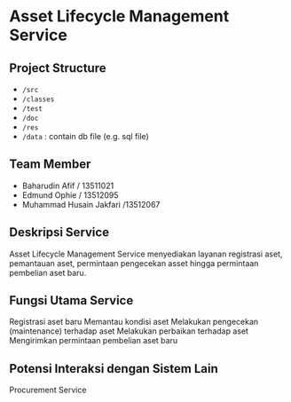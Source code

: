 # Asset Lifecycle Management Service

## Project Structure
- `/src`
- `/classes`
- `/test`
- `/doc`
- `/res`
- `/data` : contain db file (e.g. sql file)

## Team Member
- Baharudin Afif / 13511021
- Edmund Ophie / 13512095
- Muhammad Husain Jakfari /13512067

## Deskripsi Service
Asset Lifecycle Management Service menyediakan layanan registrasi aset, pemantauan aset, permintaan pengecekan asset hingga permintaan pembelian aset baru.

## Fungsi Utama Service
Registrasi aset baru
Memantau kondisi aset
Melakukan pengecekan (maintenance) terhadap aset
Melakukan perbaikan terhadap aset
Mengirimkan permintaan pembelian aset baru

## Potensi Interaksi dengan Sistem Lain
Procurement Service
